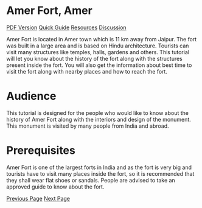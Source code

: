# Amer Fort, Amer
[PDF Version](../amer_fort/amer_fort_pdf_version.md)
[Quick Guide](../amer_fort/amer_fort_quick_guide.md)
[Resources](../amer_fort/amer_fort_useful_resources.md)
[Discussion](../amer_fort/amer_fort_discussion.md)

Amer Fort is located in Amer town which is 11 km away from Jaipur. The fort was built in a large area and is based on Hindu architecture. Tourists can visit many structures like temples, halls, gardens and others. This tutorial will let you know about the history of the fort along with the structures present inside the fort. You will also get the information about best time to visit the fort along with nearby places and how to reach the fort.

# Audience
This tutorial is designed for the people who would like to know about the history of Amer Fort along with the interiors and design of the monument. This monument is visited by many people from India and abroad.

# Prerequisites
Amer Fort is one of the largest forts in India and as the fort is very big and tourists have to visit many places inside the fort, so it is recommended that they shall wear flat shoes or sandals. People are advised to take an approved guide to know about the fort.


[Previous Page](../amer_fort/index.md) [Next Page](../amer_fort/amer_fort_overview.md) 

